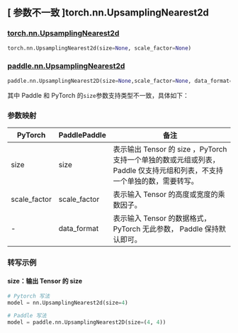 ## [ 参数不一致 ]torch.nn.UpsamplingNearest2d

### [torch.nn.UpsamplingNearest2d](https://pytorch.org/docs/stable/generated/torch.nn.UpsamplingNearest2d.html?highlight=upsampl#torch.nn.UpsamplingNearest2d)

```python
torch.nn.UpsamplingNearest2d(size=None, scale_factor=None)
```

### [paddle.nn.UpsamplingNearest2d](https://www.paddlepaddle.org.cn/documentation/docs/zh/api/paddle/nn/UpsamplingNearest2D_cn.html)

```python
paddle.nn.UpsamplingNearest2D(size=None,scale_factor=None, data_format='NCHW',name=None)
```

其中 Paddle 和 PyTorch 的`size`参数支持类型不一致，具体如下：
### 参数映射
| PyTorch       | PaddlePaddle | 备注                                                   |
| ------------- | ------------ | ------------------------------------------------------ |
| size          | size         | 表示输出 Tensor 的 size ，PyTorch 支持一个单独的数或元组或列表，Paddle 仅支持元组和列表，不支持一个单独的数，需要转写。                                     |
| scale_factor           | scale_factor            | 表示输入 Tensor 的高度或宽度的乘数因子。               |
| -           | data_format           | 表示输入 Tensor 的数据格式， PyTorch 无此参数， Paddle 保持默认即可。               |
### 转写示例
#### size：输出 Tensor 的 size
```python
# Pytorch 写法
model = nn.UpsamplingNearest2d(size=4)

# Paddle 写法
model = paddle.nn.UpsamplingNearest2D(size=(4, 4))
